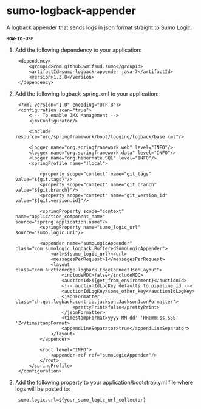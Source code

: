 sumo-logback-appender
===================

A logback appender that sends logs in json format straight to Sumo Logic.

**`HOW-TO-USE`**

1. Add the following dependency to your application:

        <dependency>
            <groupId>com.github.wmifsud.sumo</groupId>
            <artifactId>sumo-logback-appender-java-7</artifactId>
            <version>1.3.0</version>
        </dependency>
        
2. Add the following logback-spring.xml to your application:

        <?xml version="1.0" encoding="UTF-8"?>
        <configuration scan="true">
            <!-- To enable JMX Management -->
            <jmxConfigurator/>
        
            <include resource="org/springframework/boot/logging/logback/base.xml"/>
        
            <logger name="org.springframework.web" level="INFO"/>
            <logger name="org.springframework.data" level="INFO"/>
            <logger name="org.hibernate.SQL" level="INFO"/>
            <springProfile name="!local">
        
                <property scope="context" name="git_tags" value="${git.tags}"/>
                <property scope="context" name="git_branch" value="${git.branch}"/>
                <property scope="context" name="git_version_id" value="${git.version.id}"/>
        
                <springProperty scope="context" name="application_component_name" source="spring.application.name"/>
                <springProperty name="sumo_logic_url" source="sumo.logic.url"/>
        
                <appender name="sumoLogicAppender" class="com.sumologic.logback.BufferedSumoLogicAppender">
                    <url>${sumo_logic_url}</url>
                    <messagesPerRequest>1</messagesPerRequest>
                    <layout class="com.auctionedge.logback.EdgeConnectJsonLayout">
                        <includeMDC>false</includeMDC>
                        <auctionId>${get_from_environment}</auctionId>
                        <!-- auctionIdLogKey defaults to pipeline_id -->
                        <auctionIdLogKey>some_other_key</auctionIdLogKey>
                        <jsonFormatter class="ch.qos.logback.contrib.jackson.JacksonJsonFormatter">
                            <prettyPrint>false</prettyPrint>
                        </jsonFormatter>
                        <timestampFormat>yyyy-MM-dd' 'HH:mm:ss.SSS' 'Z</timestampFormat>
                        <appendLineSeparator>true</appendLineSeparator>
                    </layout>
                </appender>
        
                <root level="INFO">
                    <appender-ref ref="sumoLogicAppender"/>
                </root>
            </springProfile>
        </configuration>

3. Add the following property to your application/bootstrap.yml file where logs will be posted to:

        sumo.logic.url=${your_sumo_logic_url_collector}

